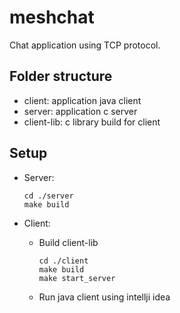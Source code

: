 # meshchat
Chat application using TCP protocol. 

## Folder structure
- client: application java client
- server: application c server
- client-lib: c library build for client

## Setup
- Server: 
  ```shell
  cd ./server
  make build
  ```

- Client: 
  - Build client-lib
    ```shell
    cd ./client
    make build
    make start_server 
    ```
  - Run java client using intellji idea

